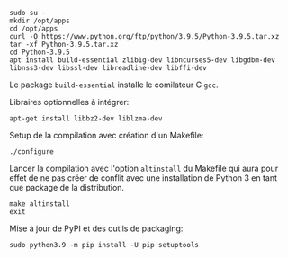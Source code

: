 ```
sudo su -
mkdir /opt/apps
cd /opt/apps
curl -O https://www.python.org/ftp/python/3.9.5/Python-3.9.5.tar.xz
tar -xf Python-3.9.5.tar.xz
cd Python-3.9.5
apt install build-essential zlib1g-dev libncurses5-dev libgdbm-dev libnss3-dev libssl-dev libreadline-dev libffi-dev
```

Le package `build-essential` installe le comilateur C `gcc`.

Libraires optionnelles à intégrer:

```
apt-get install libbz2-dev liblzma-dev
```

Setup de la compilation avec création d'un Makefile:

```
./configure
```

Lancer la compilation avec l'option `altinstall` du Makefile qui aura pour effet
de ne pas créer de conflit avec une installation de Python 3 en tant que package de la distribution.

```
make altinstall
exit
```

Mise à jour de PyPI et des outils de packaging:

```
sudo python3.9 -m pip install -U pip setuptools
```
